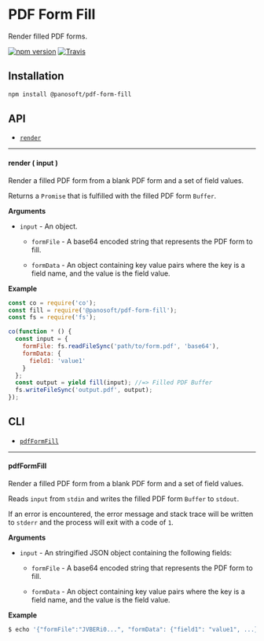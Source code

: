# PDF Form Fill

Render filled PDF forms.

[![npm version](https://img.shields.io/npm/v/@panosoft/pdf-form-fill.svg)](https://www.npmjs.com/package/@panosoft/pdf-form-fill)
[![Travis](https://img.shields.io/travis/panosoft/pdf-form-fill.svg)](https://travis-ci.org/panosoft/pdf-form-fill)

## Installation

```sh
npm install @panosoft/pdf-form-fill
```

## API

- [`render`](#render)

---

<a name="render"></a>
#### render ( input )

Render a filled PDF form from a blank PDF form and a set of field values.

Returns a `Promise` that is fulfilled with the filled PDF form `Buffer`.

__Arguments__

- `input` - An object.

  - `formFile` - A base64 encoded string that represents the PDF form to fill.

  - `formData` - An object containing key value pairs where the key is a field name, and the value is the field value.

__Example__

```js
const co = require('co');
const fill = require('@panosoft/pdf-form-fill');
const fs = require('fs');

co(function * () {
  const input = {
    formFile: fs.readFileSync('path/to/form.pdf', 'base64'),
    formData: {
      field1: 'value1'
    }
  };
  const output = yield fill(input); //=> Filled PDF Buffer
  fs.writeFileSync('output.pdf', output);
});
```

## CLI

- [`pdfFormFill`](#pdfFormFill)

---

<a name="pdfFormFill"></a>
#### pdfFormFill

Render a filled PDF form from a blank PDF form and a set of field values.

Reads `input` from `stdin` and writes the filled PDF form `Buffer` to `stdout`.

If an error is encountered, the error message and stack trace will be written to `stderr` and the process will exit with a code of `1`.

__Arguments__

- `input` - An stringified JSON object containing the following fields:

  - `formFile` - A base64 encoded string that represents the PDF form to fill.

  - `formData` - An object containing key value pairs where the key is a field name, and the value is the field value.

__Example__

```sh
$ echo '{"formFile":"JVBERi0...", "formData": {"field1": "value1", ...}}' | pdfFormFill > filledForm.pdf
```
